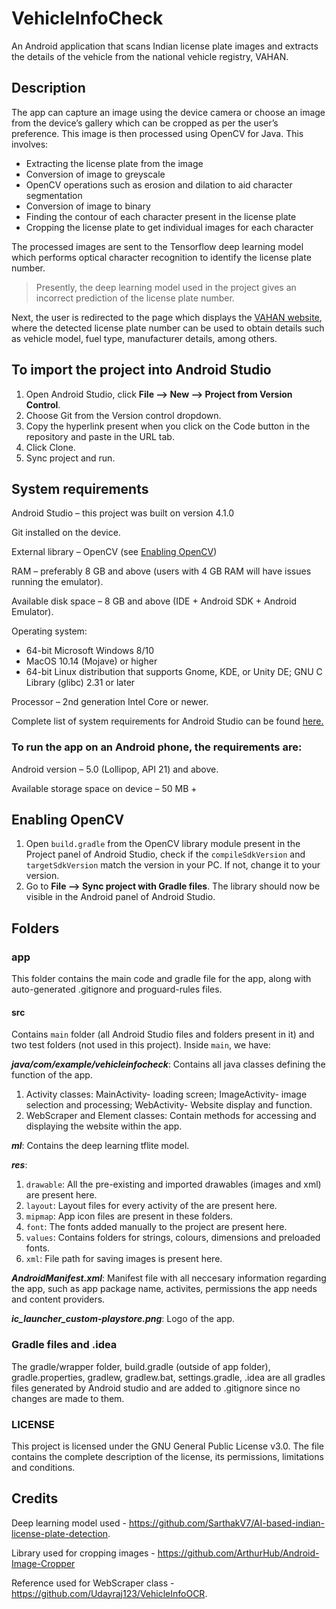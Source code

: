 # VehicleInfoCheck
An Android application that scans Indian license plate images and extracts the details of the vehicle from the national vehicle registry, VAHAN.

## Description
The app can capture an image using the device camera or choose an image from the device’s gallery which can be cropped as per the user’s preference.
This image is then processed using OpenCV for Java. This involves:
*	Extracting the license plate from the image
*	Conversion of image to greyscale
*	OpenCV operations such as erosion and dilation to aid character segmentation 
*	Conversion of image to binary 
*	Finding the contour of each character present in the license plate
*	Cropping the license plate to get individual images for each character

The processed images are sent to the Tensorflow deep learning model which performs optical character recognition to identify the license plate number.
> Presently, the deep learning model used in the project gives an incorrect prediction of the license plate number.

Next, the user is redirected to the page which displays the [VAHAN website](https://vahan.nic.in/nrservices/faces/user/login.xhtml), where the detected license plate number can be used to obtain details such as vehicle model, fuel type, manufacturer details, among others.
## To import the project into Android Studio 
1.	Open Android Studio, click **File --> New --> Project from Version Control**.
2.	Choose Git from the Version control dropdown.
3.	Copy the hyperlink present when you click on the Code button in the repository and paste in the URL tab.
4.	Click Clone.
5.	Sync project and run.
## System requirements
Android Studio – this project was built on version 4.1.0

Git installed on the device.

External library – OpenCV (see [Enabling OpenCV](https://github.com/Jyotsna-Shetty/VehicleInfoCheck#enabling-opencv))

RAM – preferably 8 GB and above (users with 4 GB RAM will have issues running the emulator).

Available disk space – 8 GB and above (IDE + Android SDK + Android Emulator).

Operating system:
*	64-bit Microsoft Windows 8/10
*	MacOS 10.14 (Mojave) or higher
* 64-bit Linux distribution that supports Gnome, KDE, or Unity DE; GNU C Library (glibc) 2.31 or later

Processor – 2nd generation Intel Core or newer.

Complete list of system requirements for Android Studio can be found [here.](https://developer.android.com/studio)
### To run the app on an Android phone, the requirements are:
Android version – 5.0 (Lollipop, API 21) and above.

Available storage space on device – 50 MB +
## Enabling OpenCV
1. Open `build.gradle` from the OpenCV library module present in the Project panel of Android Studio, check if the `compileSdkVersion` and `targetSdkVersion` match the version in your PC. If not, change it to your version.
2. Go to **File --> Sync project with Gradle files**. The library should now be visible in the Android panel of Android Studio. 
## Folders
### app
This folder contains the main code and gradle file for the app, along with auto-generated .gitignore and proguard-rules files.

#### src
Contains `main` folder (all Android Studio files and folders present in it) and two test folders (not used in this project). Inside `main`, we have:

***java/com/example/vehicleinfocheck***: Contains all java classes defining the function of the app.
1. Activity classes: MainActivity- loading screen; ImageActivity- image selection and processing; WebActivity- Website display and function.
2. WebScraper and Element classes: Contain methods for accessing and displaying the website within the app. 

***ml***: Contains the deep learning tflite model.

***res***: 
1. `drawable`: All the pre-existing and imported drawables (images and xml) are present here.
2. `layout`: Layout files for every activity of the are present here.
3. `mipmap`: App icon files are present in these folders.
4. `font`: The fonts added manually to the project are present here.
5. `values`: Contains folders for strings, colours, dimensions and preloaded fonts.
6. `xml`: File path for saving images is present here.

***AndroidManifest.xml***: Manifest file with all neccesary information regarding the app, such as app package name, activites, permissions the app needs and content providers.

***ic_launcher_custom-playstore.png***: Logo of the app.

### Gradle files and .idea
The gradle/wrapper folder, build.gradle (outside of app folder), gradle.properties, gradlew, gradlew.bat, settings.gradle, .idea are all gradles files generated by Android studio and are added to .gitignore since no changes are made to them.
### LICENSE
This project is licensed under the GNU General Public License v3.0. The file contains the complete description of the license, its permissions, limitations and  conditions.
## Credits
Deep learning model used - https://github.com/SarthakV7/AI-based-indian-license-plate-detection.

Library used for cropping images - https://github.com/ArthurHub/Android-Image-Cropper

Reference used for WebScraper class - https://github.com/Udayraj123/VehicleInfoOCR. 
